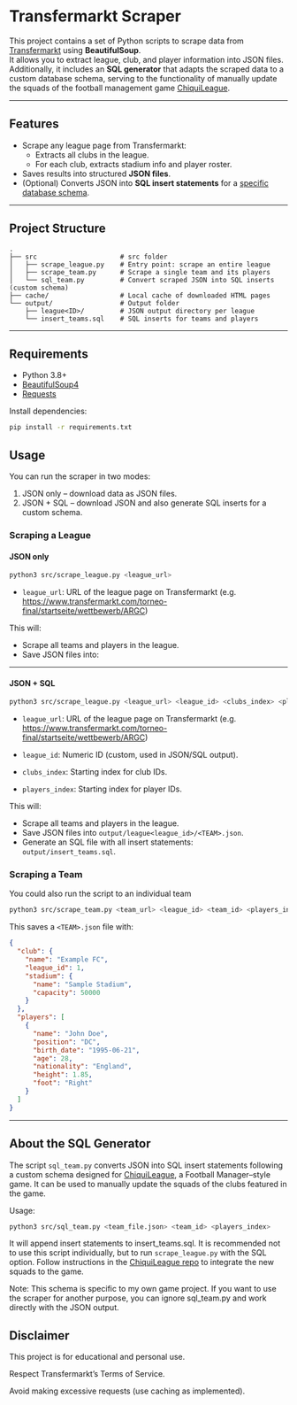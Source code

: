# Transfermarkt Scraper

This project contains a set of Python scripts to scrape data from [Transfermarkt](https://www.transfermarkt.com/) using **BeautifulSoup**.  
It allows you to extract league, club, and player information into JSON files.  
Additionally, it includes an **SQL generator** that adapts the scraped data to a custom database schema, serving to the functionality of manually update the squads of the football management game [ChiquiLeague](https://github.com/FranVesnaver/chiquileague).

---

## Features
- Scrape any league page from Transfermarkt:
  - Extracts all clubs in the league.
  - For each club, extracts stadium info and player roster.
- Saves results into structured **JSON files**.
- (Optional) Converts JSON into **SQL insert statements** for a [specific database schema](#about-the-sql-generator).

---

## Project Structure
```
.
├── src                     # src folder
│   ├── scrape_league.py    # Entry point: scrape an entire league
│   ├── scrape_team.py      # Scrape a single team and its players
│   └── sql_team.py         # Convert scraped JSON into SQL inserts (custom schema)
├── cache/                  # Local cache of downloaded HTML pages
└── output/                 # Output folder
    ├── league<ID>/         # JSON output directory per league
    └── insert_teams.sql    # SQL inserts for teams and players
```

---

## Requirements
- Python 3.8+
- [BeautifulSoup4](https://www.crummy.com/software/BeautifulSoup/)
- [Requests](https://pypi.org/project/requests/)

Install dependencies:
```bash
pip install -r requirements.txt
```

## Usage
You can run the scraper in two modes:
1. JSON only – download data as JSON files.
2. JSON + SQL – download JSON and also generate SQL inserts for a custom schema.

### Scraping a League
#### JSON only
```bash
python3 src/scrape_league.py <league_url>
```
- `league_url`: URL of the league page on Transfermarkt (e.g. https://www.transfermarkt.com/torneo-final/startseite/wettbewerb/ARGC)

This will:
- Scrape all teams and players in the league.
- Save JSON files into:

---
#### JSON + SQL
```bash
python3 src/scrape_league.py <league_url> <league_id> <clubs_index> <players_index>
```
- `league_url`: URL of the league page on Transfermarkt (e.g. https://www.transfermarkt.com/torneo-final/startseite/wettbewerb/ARGC)

- `league_id`: Numeric ID (custom, used in JSON/SQL output).

- `clubs_index`: Starting index for club IDs.

- `players_index`: Starting index for player IDs.

This will:
- Scrape all teams and players in the league.
- Save JSON files into `output/league<league_id>/<TEAM>.json`.
- Generate an SQL file with all insert statements: `output/insert_teams.sql`.

### Scraping a Team
You could also run the script to an individual team
```bash
python3 src/scrape_team.py <team_url> <league_id> <team_id> <players_index>
```
This saves a `<TEAM>.json` file with:

```json
{
  "club": {
    "name": "Example FC",
    "league_id": 1,
    "stadium": {
      "name": "Sample Stadium",
      "capacity": 50000
    }
  },
  "players": [
    {
      "name": "John Doe",
      "position": "DC",
      "birth_date": "1995-06-21",
      "age": 28,
      "nationality": "England",
      "height": 1.85,
      "foot": "Right"
    }
  ]
}
```
---
## About the SQL Generator
The script `sql_team.py` converts JSON into SQL insert statements following a custom schema designed for [ChiquiLeague](https://github.com/FranVesnaver/chiquileague), a Football Manager–style game. It can be used to manually update the squads of the clubs featured in the game. 

Usage:

```bash
python3 src/sql_team.py <team_file.json> <team_id> <players_index>
```
It will append insert statements to insert_teams.sql. It is recommended not to use this script individually, but to run `scrape_league.py` with the SQL option.
Follow instructions in the [ChiquiLeague repo](https://github.com/FranVesnaver/chiquileague) to integrate the new squads to the game. 

Note: This schema is specific to my own game project.
If you want to use the scraper for another purpose, you can ignore sql_team.py and work directly with the JSON output.

## Disclaimer
This project is for educational and personal use.

Respect Transfermarkt’s Terms of Service.

Avoid making excessive requests (use caching as implemented).
